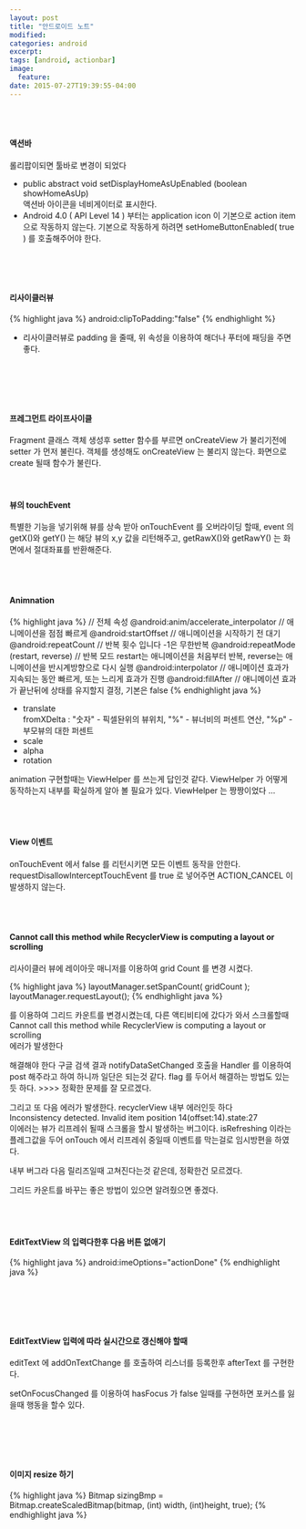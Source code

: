 ```yaml
---
layout: post
title: "안드로이드 노트"
modified:
categories: android
excerpt:
tags: [android, actionbar]
image:
  feature:
date: 2015-07-27T19:39:55-04:00
---
```

<br>
<br>

#### 액션바
롤리팝이되면 툴바로 변경이 되었다

- public abstract void setDisplayHomeAsUpEnabled (boolean showHomeAsUp)<br> 
액션바 아이콘을 네비게이터로 표시한다.
- Android 4.0 ( API Level 14 ) 부터는 application icon 이 기본으로 action item 으로 작동하지 않는다. 기본으로 작동하게 하려면 setHomeButtonEnabled( true ) 를 호출해주어야 한다.
<br>
<br>
<br>

#### 리사이클러뷰
{% highlight java %}
android:clipToPadding:"false"
{% endhighlight %}
- 리사이클러뷰로 padding 을 줄때, 위 속성을 이용하여 해더나 푸터에 패딩을 주면 좋다.
<br>
<br>
<br>
<br>

#### 프레그먼트 라이프사이클
Fragment 클래스 객체 생성후 setter 함수를 부르면 onCreateView 가 불리기전에 setter 가 먼저 불린다.
객체를 생성해도 onCreateView 는 불리지 않는다. 화면으로 create 될때 함수가 불린다.
<br>
<br>
<br>

#### 뷰의 touchEvent
특별한 기능을 넣기위해 뷰를 상속 받아 onTouchEvent 를 오버라이딩 할때,
event 의 getX()와 getY() 는 해당 뷰의 x,y 값을 리턴해주고, getRawX()와 getRawY() 는 화면에서 절대좌표를 반환해준다.
<br>
<br>
<br>
<br>

#### Animnation
{% highlight java %}
// 전체 속성
@android:anim/accelerate_interpolator // 애니메이션을 점점 빠르게 
@android:startOffset // 애니메이션을 시작하기 전 대기
@android:repeatCount // 반복 횟수 입니다 -1은 무한반복
@android:repeatMode (restart, reverse) // 반복 모드 restart는 애니메이션을 처음부터 반복, reverse는 애니메이션을 반시계방향으로 다시 실행
@android:interpolator // 애니메이션 효과가 지속되는 동안 빠르게, 또는 느리게 효과가 진행
@android:fillAfter // 애니메이션 효과가 끝난뒤에 상태를 유지할지 결정, 기본은 false
{% endhighlight java %}

 - translate<br> fromXDelta : "숫자" - 픽셀돤위의 뷰위치, "%" - 뷰너비의 퍼센트 연산, "%p" - 부모뷰의 대한 퍼센트 
 - scale
 - alpha
 - rotation

animation 구현할때는 ViewHelper 를 쓰는게 답인것 같다. ViewHelper 가 어떻게 동작하는지 내부를 확실하게 알아 볼 필요가 있다. ViewHelper 는 짱짱이었다 ...
<br>
<br>
<br>
<br>

#### View 이벤트
onTouchEvent 에서 false 를 리턴시키면 모든 이벤트 동작을 안한다.
requestDisallowInterceptTouchEvent 를 true 로 넣어주면 ACTION_CANCEL 이 발생하지 않는다.
<br>
<br>
<br>
<br>

#### Cannot call this method while RecyclerView is computing a layout or scrolling
리사이클러 뷰에 레이아웃 매니저를 이용하여 grid Count 를 변경 시켰다.

{% highlight java %}
layoutManager.setSpanCount( gridCount );
layoutManager.requestLayout();
{% endhighlight java %}

를 이용하여 그리드 카운트를 변경시켰는데, 다른 액티비티에 갔다가 와서 스크롤할때
<br>Cannot call this method while RecyclerView is computing a layout or scrolling<br>
에러가 발생한다 

해결해야 한다
구글 검색 결과 notifyDataSetChanged 호출을 Handler 를 이용하여 post 해주라고 하여 하니까 일단은 되는것 같다. flag 를 두어서 해결하는 방법도 있는듯 하다. >>>> 정확한 문제를 잘 모르겠다.

그리고 또 다음 에러가 발생한다. recyclerView 내부 에러인듯 하다
<br>Inconsistency detected. Invalid item position 14(offset:14).state:27<br>
이에러는 뷰가 리프레쉬 될때 스크롤을 할시 발생하는 버그이다. isRefreshing 이라는 플레그값을 두어 onTouch 에서 리프레쉬 중일때 이벤트를 막는걸로 임시방편을 하였다. 

내부 버그라 다음 릴리즈일때 고쳐진다는것 같은데, 정확한건 모르겠다. 

그리드 카운트를 바꾸는 좋은 방법이 있으면 알려줬으면 좋겠다.
<br>
<br>
<br>
<br>

#### EditTextView 의 입력다한후 다음 버튼 없애기 
{% highlight java %}
	android:imeOptions="actionDone"
{% endhighlight java %}

<br>
<br>
<br>
<br>

#### EditTextView 입력에 따라 실시간으로 갱신해야 할때
editText 에 addOnTextChange 를 호출하여 리스너를 등록한후 
afterText 를 구현한다.

setOnFocusChanged 를 이용하여 hasFocus 가 false 일때를 구현하면 포커스를 잃을때 행동을 할수 있다.

<br>
<br>
<br>
<br>
    
#### 이미지 resize 하기
{% highlight java %}
    Bitmap sizingBmp = Bitmap.createScaledBitmap(bitmap, (int) width, (int)height, true);
{% endhighlight java %}

    


